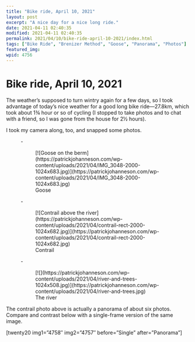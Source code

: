 ```yaml
---
title: "Bike ride, April 10, 2021"
layout: post
excerpt: "A nice day for a nice long ride."
date: 2021-04-11 02:40:35
modified: 2021-04-11 02:40:35
permalink: 2021/04/10/bike-ride-april-10-2021/index.html
tags: ["Bike Ride", "Brenizer Method", "Goose", "Panorama", "Photos"]
featured_img: 
wpid: 4756
---
```


# Bike ride, April 10, 2021

The weather’s supposed to turn wintry again for a few days, so I took advantage of today’s nice weather for a good long bike ride—27.8km, which took about 1¾ hour or so of cycling (I stopped to take photos and to chat with a friend, so I was gone from the house for 2½ hours).

I took my camera along, too, and snapped some photos.

<figure class="is-layout-flex wp-block-gallery-142 wp-block-gallery columns-3 is-cropped">- <figure>[![Goose on the berm](https://patrickjohanneson.com/wp-content/uploads/2021/04/IMG_3048-2000-1024x683.jpg)](https://patrickjohanneson.com/wp-content/uploads/2021/04/IMG_3048-2000-1024x683.jpg)<figcaption class="blocks-gallery-item__caption">Goose</figcaption></figure>
- <figure>[![Contrail above the river](https://patrickjohanneson.com/wp-content/uploads/2021/04/contrail-rect-2000-1024x682.jpg)](https://patrickjohanneson.com/wp-content/uploads/2021/04/contrail-rect-2000-1024x682.jpg)<figcaption class="blocks-gallery-item__caption">Contrail</figcaption></figure>
- <figure>[![](https://patrickjohanneson.com/wp-content/uploads/2021/04/river-and-trees-1024x508.jpg)](https://patrickjohanneson.com/wp-content/uploads/2021/04/river-and-trees.jpg)<figcaption class="blocks-gallery-item__caption">The river</figcaption></figure>

</figure>The contrail photo above is actually a panorama of about six photos. Compare and contrast below with a single-frame version of the same image.

\[twenty20 img1=”4758″ img2=”4757″ before=”Single” after=”Panorama”\]